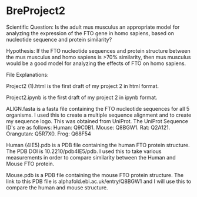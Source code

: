 # BreProject2
Scientific Question: Is the adult mus musculus an appropriate model for analyzing the expression of the FTO gene in homo sapiens, based on nucleotide sequence and protein similarity?

Hypothesis: If the FTO nucleotide sequences and protein structure between the mus musculus and homo sapiens is >70% similarity, then mus musculus would be a good model for analyzing the effects of FTO on homo sapiens.

File Explanations:

Project2 (1).html is the first draft of my project 2 in html format.

Project2.ipynb is the first draft of my project 2 in ipynb format.

ALIGN.fasta is a fasta file containing the FTO nucleotide sequences for all 5 organisms. I used this to create a multiple sequence alignment and to create my sequence logo. This was obtained from UniProt. The UniProt Sequence ID's are as follows: 
Human: Q9C0B1.   Mouse: Q8BGW1.   Rat: Q2A121.   Orangutan: Q5R7X0.    Frog: Q68F54

Human (4IE5).pdb is a PDB file containing the human FTO protein structure. The PDB DOI is 10.2210/pdb4IE5/pdb. I used this to take various measurements in order to compare similarity between the Human and Mouse FTO protein.

Mouse.pdb is a PDB file containing the mouse FTO protein structure. The link to this PDB file is alphafold.ebi.ac.uk/entry/Q8BGW1 and I will use this to compare the human and mouse structure.
